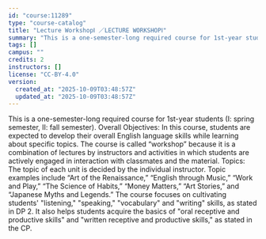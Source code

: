 ```yaml
---
id: "course:11289"
type: "course-catalog"
title: "Lecture WorkshopⅠ ／LECTURE WORKSHOPⅠ"
summary: "This is a one-semester-long required course for 1st-year students (I: spring semester, II: fall semester). Overall Objec…"
tags: []
campus: ""
credits: 2
instructors: []
license: "CC-BY-4.0"
version:
  created_at: "2025-10-09T03:48:57Z"
  updated_at: "2025-10-09T03:48:57Z"
---
```

This is a one-semester-long required course for 1st-year students (I: spring semester, II: fall semester). Overall Objectives: In this course, students are expected to develop their overall English language skills while learning about specific topics. The course is called “workshop” because it is a combination of lectures by instructors and activities in which students are actively engaged in interaction with classmates and the material. Topics: The topic of each unit is decided by the individual instructor. Topic examples include “Art of the Renaissance,” “English through Music,” “Work and Play,” “The Science of Habits,” “Money Matters,” “Art Stories,” and “Japanese Myths and Legends.” The course focuses on cultivating students' "listening," "speaking," "vocabulary" and "writing" skills, as stated in DP 2. It also helps students acquire the basics of "oral receptive and productive skills" and "written receptive and productive skills," as stated in the CP.
